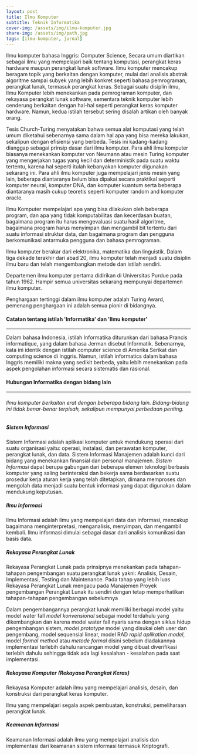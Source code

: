 ```yaml
---
layout: post
title: Ilmu Komputer
subtitle: Teknik Informatika
cover-img: /assets/img/ilmu-komputer.jpg
share-img: /assets/img/path.jpg
tags: [ilmu-komputer, jurnal]
---
```


Ilmu komputer bahasa Inggris: Computer Science, Secara umum diartikan sebagai ilmu yang mempelajari baik tentang komputasi, perangkat keras hardware maupun perangkat lunak software. Ilmu komputer mencakup beragam topik yang berkaitan dengan komputer, mulai dari analisis abstrak algoritme sampai subyek yang lebih konkret seperti bahasa pemrograman, perangkat lunak, termasuk perangkat keras. Sebagai suatu disiplin ilmu, Ilmu Komputer lebih menekankan pada pemrograman komputer, dan rekayasa perangkat lunak software, sementara teknik komputer lebih cenderung berkaitan dengan hal-hal seperti perangkat keras komputer hardware. Namun, kedua istilah tersebut sering disalah artikan oleh banyak orang.

Tesis Church-Turing menyatakan bahwa semua alat komputasi yang telah umum diketahui sebenarnya sama dalam hal apa yang bisa mereka lakukan, sekalipun dengan efisiensi yang berbeda. Tesis ini kadang-kadang dianggap sebagai prinsip dasar dari ilmu komputer. Para ahli ilmu komputer biasanya menekankan komputer von Neumann atau mesin Turing komputer yang mengerjakan tugas yang kecil dan deterministik pada suatu waktu tertentu, karena hal seperti itulah kebanyakan komputer digunakan sekarang ini. Para ahli ilmu komputer juga mempelajari jenis mesin yang lain, beberapa diantaranya belum bisa dipakai secara praktikal seperti komputer neural, komputer DNA, dan komputer kuantum serta beberapa diantaranya masih cukup teoretis seperti komputer random and komputer oracle.

Ilmu Komputer mempelajari apa yang bisa dilakukan oleh beberapa program, dan apa yang tidak komputabilitas dan kecerdasan buatan, bagaimana program itu harus mengevaluasi suatu hasil algoritme, bagaimana program harus menyimpan dan mengambil bit tertentu dari suatu informasi struktur data, dan bagaimana program dan pengguna berkomunikasi antarmuka pengguna dan bahasa pemrograman.

Ilmu komputer berakar dari elektronika, matematika dan linguistik. Dalam tiga dekade terakhir dari abad 20, ilmu komputer telah menjadi suatu disiplin ilmu baru dan telah mengembangkan metode dan istilah sendiri.

Departemen ilmu komputer pertama didirikan di Universitas Purdue pada tahun 1962. Hampir semua universitas sekarang mempunyai departemen ilmu komputer.

Penghargaan tertinggi dalam ilmu komputer adalah Turing Award, pemenang penghargaan ini adalah semua pionir di bidangnya.


#### Catatan tentang istilah 'Informatika' dan 'Ilmu komputer'
----

Dalam bahasa Indonesia, istilah Informatika diturunkan dari bahasa Prancis informatique, yang dalam bahasa Jerman disebut Informatik. Sebenarnya, kata ini identik dengan istilah computer science di Amerika Serikat dan computing science di Inggris. Namun, istilah informatics dalam bahasa Inggris memiliki makna yang sedikit berbeda, yaitu lebih menekankan pada aspek pengolahan informasi secara sistematis dan rasional.


#### Hubungan Informatika dengan bidang lain
----


###### Ilmu komputer berkaitan erat dengan beberapa bidang lain. Bidang-bidang ini tidak benar-benar terpisah, sekalipun mempunyai perbedaan penting.


##### Sistem Informasi

Sistem Informasi adalah aplikasi komputer untuk mendukung operasi dari suatu organisasi yaitu: operasi, instalasi, dan perawatan komputer, perangkat lunak, dan data. Sistem Informasi Manajemen adalah kunci dari bidang yang menekankan finansial dan personal manajemen. *Sistem Informasi* dapat berupa gabungan dari beberapa elemen teknologi berbasis komputer yang saling berinteraksi dan bekerja sama berdasarkan suatu prosedur kerja aturan kerja yang telah ditetapkan, dimana memproses dan mengolah data menjadi suatu bentuk informasi yang dapat digunakan dalam mendukung keputusan.

##### Ilmu Informasi

Ilmu Informasi adalah ilmu yang mempelajari data dan informasi, mencakup bagaimana menginterpretasi, menganalisis, menyimpan, dan mengambil kembali. Ilmu informasi dimulai sebagai dasar dari analisis komunikasi dan basis data.

##### Rekayasa Perangkat Lunak

Rekayasa Perangkat Lunak pada prinsipnya menekankan pada tahapan-tahapan pengembangan suatu perangkat lunak yakni: Analisis, Desain, Implementasi, Testing dan Maintenance. Pada tahap yang lebih luas Rekayasa Perangkat Lunak mengacu pada Manajemen Proyek pengembangan Perangkat Lunak itu sendiri dengan tetap memperhatikan tahapan-tahapan pengembangan sebelumnya

Dalam pengembangannya perangkat lunak memiliki berbagai model yaitu model water fall *model konvensional* sebagai model terdahulu yang dikembangkan dan karena model water fall nyaris sama dengan siklus hidup pengembangan sistem, *model prototype* model yang disukai oleh user dan pengembang, model sequensial linear, model RAD *rapid aplikation model*, model *formal method* atau *metode formal* disini sebelum diadakannya implementasi terlebih dahulu rancangan model yang dibuat diverifikasi terlebih dahulu sehingga tidak ada lagi kesalahan - kesalahan pada saat implementasi.

##### Rekayasa Komputer (Rekayasa Perangkat Keras)

Rekayasa Komputer adalah ilmu yang mempelajari analisis, desain, dan konstruksi dari perangkat keras komputer.

Ilmu yang mempelajari segala aspek pembuatan, konstruksi, pemeliharaan perangkat lunak.

##### Keamanan Informasi

Keamanan Informasi adalah ilmu yang mempelajari analisis dan implementasi dari keamanan sistem informasi termasuk Kriptografi.
